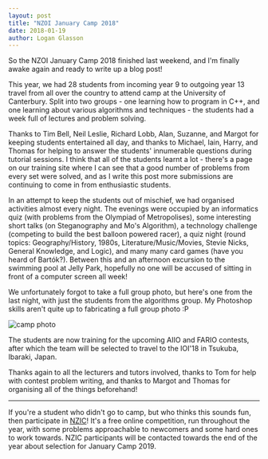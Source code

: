 ```yaml
---
layout: post
title: "NZOI January Camp 2018"
date: 2018-01-19
author: Logan Glasson
---
```


So the NZOI January Camp 2018 finished last weekend, and I'm finally awake again and ready to write up a blog post!

This year, we had 28 students from incoming year 9 to outgoing year 13 travel from all over the country to attend camp at the University of Canterbury. Split into two groups - one learning how to program in C++, and one learning about various algorithms and techniques - the students had a week full of lectures and problem solving.

Thanks to Tim Bell, Neil Leslie, Richard Lobb, Alan, Suzanne, and Margot for keeping students entertained all day, and thanks to Michael, Iain, Harry, and Thomas for helping to answer the students' innumerable questions during tutorial sessions. I think that all of the students learnt a lot - there's a page on our training site where I can see that a good number of problems from every set were solved, and as I write this post more submissions are continuing to come in from enthusiastic students.

In an attempt to keep the students out of mischief, we had organised activities almost every night. The evenings were occupied by an informatics quiz (with problems from the Olympiad of Metropolises), some interesting short talks (on Steganography and Mo's Algorithm), a technology challenge (competing to build the best balloon powered racer), a quiz night (round topics: Geography/History, 1980s, Literature/Music/Movies, Stevie Nicks, General Knowledge, and Logic), and many many card games (have you heard of Bartók?). Between this and an afternoon excursion to the swimming pool at Jelly Park, hopefully no one will be accused of sitting in front of a computer screen all week!

We unfortunately forgot to take a full group photo, but here's one from the last night, with just the students from the algorithms group. My Photoshop skills aren't quite up to fabricating a full group photo :P

![camp photo](https://farm5.staticflickr.com/4674/39758523731_92dce46691_k.jpg)

The students are now training for the upcoming AIIO and FARIO contests, after which the team will be selected to travel to the IOI'18 in Tsukuba, Ibaraki, Japan.

Thanks again to all the lecturers and tutors involved, thanks to Tom for help with contest problem writing, and thanks to Margot and Thomas for organising all of the things beforehand!

* * *

If you're a student who didn't go to camp, but who thinks this sounds fun, then participate in [NZIC](nzoi.org.nz/nzic)! It's a free online competition, run throughout the year, with some problems approachable to newcomers and some hard ones to work towards. NZIC participants will be contacted towards the end of the year about selection for January Camp 2019.

